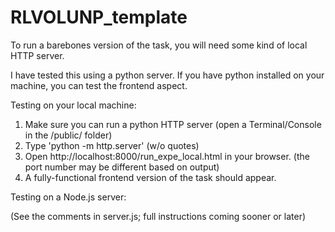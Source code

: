 # RLVOLUNP_template

To run a barebones version of the task, you will need some kind of local HTTP server.

I have tested this using a python server. If you have python installed on your machine,
you can test the frontend aspect.

Testing on your local machine:

1. Make sure you can run a python HTTP server (open a Terminal/Console in the /public/ folder)
2. Type 'python -m http.server' (w/o quotes)
3. Open http://localhost:8000/run_expe_local.html in your browser. (the port number may be different based on output)
4. A fully-functional frontend version of the task should appear.

Testing on a Node.js server:



(See the comments in server.js; full instructions coming sooner or later)
